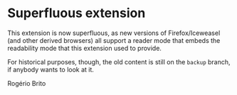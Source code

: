 # Superfluous extension

This extension is now superfluous, as new versions of Firefox/Iceweasel (and
other derived browsers) all support a reader mode that embeds the
readability mode that this extension used to provide.
    
For historical purposes, though, the old content is still on the `backup`
branch, if anybody wants to look at it.
    

Rogério Brito
